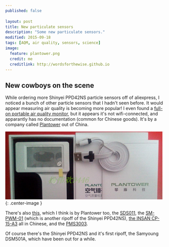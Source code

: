 ```yaml
---
published: false

layout: post
title: New particulate sensors
description: "Some new particulate sensors."
modified: 2015-09-18
tags: [AQM, air quality, sensors, science]
image:
  feature: plantower.png
  credit: me
  creditlink: http://wordsforthewise.github.io
---
```


## New cowboys on the scene

While ordering more Shinyei PPD42NS particle sensors off of aliexpress, I noticed a bunch of other particle sensors that I hadn't seen before.  It would appear measuring air quality is becoming more popular!  I even found a [full-on portable air quality monitor](http://www.aliexpress.com/item/Free-shipping-Household-PM2-5-detector-air-quality-monitor-Dust-Haze-measurement-PM2-5-sensor/32379763588.html?spm=2114.01020208.3.18.mH9p2A&ws_ab_test=201526_3,201527_4_71_72_73_74_75,201409_4), but it appears it's not wifi-connected, and apparantly has no documentation (common for Chinese goods).  It's by a company called [Plantower](http://www.plantower.com/) out of China.

![plantower.png](/images/plantower.png){: .center-image }

There's also [this](http://www.aliexpress.com/item/High-precision-laser-PM2-5-particle-mass-concentration-sensor-A3-dust-dust-sensors/32380393457.html?spm=2114.01020208.3.2.lhfMRU&ws_ab_test=201526_3,201527_4_71_72_73_74_75,201409_4), which I think is by Plantower too, the [SDS011](http://www.aliexpress.com/item/Free-shipping-PM2-5-Air-particle-dust-sensor-SDS011-laser-inside-digital-output-SAMPLE-module-air/32452894732.html?spm=2114.01020208.3.2.Elo2TY&ws_ab_test=201526_3,201527_4_71_72_73_74_75,201409_4), the [SM-PWM-01](http://www.aliexpress.com/item/SM-PWM-01-High-precision-PM2-5-dust-sensor-SM-PWM-01A-Including-cable/32304579666.html) (which is another ripoff of the Shinyei PPD42NS), [the INSAN CP-15-A3](http://www.aliexpress.com/item/High-precision-laser-PM2-5-particle-mass-concentration-sensor-A3-dust-dust-sensors-INSAN-CP-15/32425440516.html) all in Chinese, and the [PMS3003](http://www.aliexpress.com/item/Laser-Dust-Sensor-Module-PM1-0-PM2-5-PM10-Adapter-Board-Can-Be-Connected-Free-Shipping/32387876788.html).

Of course there's the Shinyei PPD42NS and it's first ripoff, the Samyoung DSM501A, which have been out for a while.
